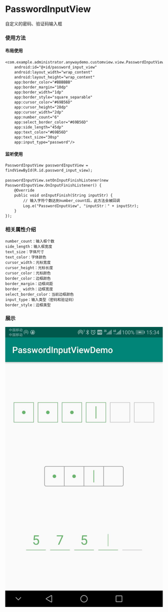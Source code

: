 # PasswordInputView
自定义的密码、验证码输入框  

### 使用方法
#### 布局使用

	<com.example.administrator.anywaydemo.customview.view.PasswordInputView
        android:id="@+id/password_input_view"
        android:layout_width="wrap_content"
        android:layout_height="wrap_content"
        app:border_color="#BBBBBB"
        app:border_margin="10dp"
        app:border_width="1dp"
        app:border_style="square_separable"
        app:cursor_color="#69B56D"
        app:cursor_height="28dp"
        app:cursor_width="2dp"
        app:number_count="6"
        app:select_border_color="#69B56D"
        app:side_length="45dp"
        app:text_color="#69B56D"
        app:text_size="30sp"
        app:input_type="password"/>

#### 监听使用

	PasswordInputView passwordInputView = findViewById(R.id.password_input_view);

    passwordInputView.setOnInputFinishListener(new PasswordInputView.OnInputFinishListener() {
        @Override
        public void onInputFinish(String inputStr) {
			// 输入字符个数达到number_count后，此方法会被回调
            Log.e("PasswordInputView", "inputStr：" + inputStr);
        }
    });

### 相关属性介绍  

	number_count：输入框个数  
	side_length：输入框宽度  
	text_size：字体尺寸  
	text_color：字体颜色  
	cursor_width：光标宽度  
	cursor_height：光标长度  
	cursor_color：光标颜色  
	border_color：边框颜色  
	border_margin：边框间距    
	border_ width：边框宽度  
	select_border_color：当前边框颜色  
	input_type：输入类型（密码和验证码）
	border_style：边框类型

### 展示
![](https://github.com/fliet/PasswordInputView/blob/master/app/src/main/res/drawable/pic_1.jpg)
